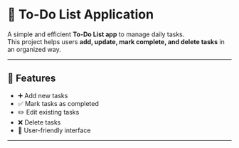 # 📝 To-Do List Application

A simple and efficient **To-Do List app** to manage daily tasks.  
This project helps users **add, update, mark complete, and delete tasks** in an organized way.

---

## 🚀 Features
- ➕ Add new tasks
- ✅ Mark tasks as completed
- ✏️ Edit existing tasks
- ❌ Delete tasks
- 🎨 User-friendly interface

---
